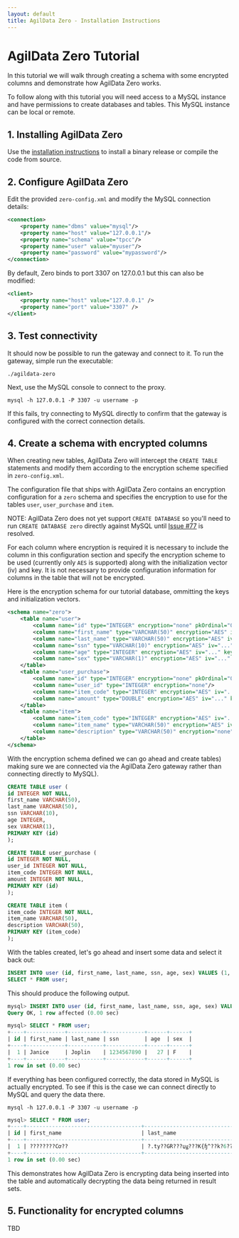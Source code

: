 ```yaml
---
layout: default
title: AgilData Zero - Installation Instructions
---
```


# AgilData Zero Tutorial

In this tutorial we will walk through creating a schema with some encrypted columns and demonstrate how AgilData Zero works.

To follow along with this tutorial you will need access to a MySQL instance and have permissions to create databases and tables. This MySQL instance can be local or remote.

## 1. Installing AgilData Zero

Use the [installation instructions](install.html) to install a binary release or compile the code from source.

## 2. Configure AgilData Zero

Edit the provided `zero-config.xml` and modify the MySQL connection details:

``` xml
<connection>
	<property name="dbms" value="mysql"/>
	<property name="host" value="127.0.0.1"/>
	<property name="schema" value="tpcc"/>
	<property name="user" value="myuser"/>
	<property name="password" value="mypassword"/>
</connection>
```

By default, Zero binds to port 3307 on 127.0.0.1 but this can also be modified:

```xml
<client>
	<property name="host" value="127.0.0.1" />
	<property name="port" value="3307" />
</client>
```

## 3. Test connectivity

It should now be possible to run the gateway and connect to it. To run the gateway, simple run the executable:

```
./agildata-zero
```

Next, use the MySQL console to connect to the proxy.

```
mysql -h 127.0.0.1 -P 3307 -u username -p 
```

If this fails, try connecting to MySQL directly to confirm that the gateway is configured with the correct connection details.

## 4. Create a schema with encrypted columns

When creating new tables, AgilData Zero will intercept the `CREATE TABLE` statements and modify them according to the encryption scheme specified in `zero-config.xml`.

The configuration file that ships with AgilData Zero contains an encryption configuration for a `zero` schema and specifies the encryption to use for the tables `user`, `user_purchase` and `item`.

NOTE: AgilData Zero does not yet support `CREATE DATABASE` so you'll need to run `CREATE DATABASE zero` directly against MySQL until [Issue #77](https://github.com/AgilData/agildata-zero/issues/77) is resolved.

For each column where encryption is required it is necessary to include the column in this configuration section and specify the encryption scheme to be used (currently only `AES` is supported) along with the initialization vector (iv) and key. It is not necessary to provide configuration information for columns in the table that will not be encrypted.

Here is the encryption schema for our tutorial database, ommitting the keys and initialization vectors.

```xml
<schema name="zero">
	<table name="user">
		<column name="id" type="INTEGER" encryption="none" pkOrdinal="0"/>
		<column name="first_name" type="VARCHAR(50)" encryption="AES" iv="..." key="..."/>
		<column name="last_name" type="VARCHAR(50)" encryption="AES" iv="..." key="..."/>
		<column name="ssn" type="VARCHAR(10)" encryption="AES" iv="..." key="..."/>
		<column name="age" type="INTEGER" encryption="AES" iv="..." key="..."/>
		<column name="sex" type="VARCHAR(1)" encryption="AES" iv="..." key="..."/>
	</table>
	<table name="user_purchase">
		<column name="id" type="INTEGER" encryption="none" pkOrdinal="0"/>	
		<column name="user_id" type="INTEGER" encryption="none"/>
		<column name="item_code" type="INTEGER" encryption="AES" iv="..." key="..."/>
		<column name="amount" type="DOUBLE" encryption="AES" iv="..." key="..."/>
	</table>
	<table name="item">
		<column name="item_code" type="INTEGER" encryption="AES" iv="..." key="..."/>
		<column name="item_name" type="VARCHAR(50)" encryption="AES" iv="..." key="..."/>
        <column name="description" type="VARCHAR(50)" encryption="none"/>
	</table>
</schema>
```

With the encryption schema defined we can go ahead and create tables) making sure we are connected via the AgilData Zero gateway rather than connecting directly to MySQL).

```sql
CREATE TABLE user (
id INTEGER NOT NULL,
first_name VARCHAR(50),
last_name VARCHAR(50),
ssn VARCHAR(10),
age INTEGER,
sex VARCHAR(1),
PRIMARY KEY (id)
);

CREATE TABLE user_purchase (
id INTEGER NOT NULL,
user_id INTEGER NOT NULL,
item_code INTEGER NOT NULL,
amount INTEGER NOT NULL,
PRIMARY KEY (id)
);

CREATE TABLE item (
item_code INTEGER NOT NULL,
item_name VARCHAR(50),
description VARCHAR(50),
PRIMARY KEY (item_code)
);
```

With the tables created, let's go ahead and insert some data and select it back out:

```sql
INSERT INTO user (id, first_name, last_name, ssn, age, sex) VALUES (1, 'Janice', 'Joplin', '1234567890', 27, 'F');
SELECT * FROM user;
```

This should produce the following output.

```sql
mysql> INSERT INTO user (id, first_name, last_name, ssn, age, sex) VALUES (1, 'Janice', 'Joplin', '1234567890', 27, 'F');
Query OK, 1 row affected (0.00 sec)

mysql> SELECT * FROM user;
+----+------------+-----------+------------+------+------+
| id | first_name | last_name | ssn        | age  | sex  |
+----+------------+-----------+------------+------+------+
|  1 | Janice     | Joplin    | 1234567890 |   27 | F    |
+----+------------+-----------+------------+------+------+
1 row in set (0.00 sec)
```

If everything has been configured correctly, the data stored in MySQL is actually encrypted. To see if this is the case we can connect directly to MySQL and query the data there.

```
mysql -h 127.0.0.1 -P 3307 -u username -p 
```

```sql
mysql> SELECT * FROM user;
+----+------------------------------------+------------------------------------+----------------------------------------+--------------------------------------+-------------------------------+
| id | first_name                         | last_name                          | ssn                                    | age                                  | sex                           |
+----+------------------------------------+------------------------------------+----------------------------------------+--------------------------------------+-------------------------------+
|  1 | ????????Cơ??                       | ?.ty??GR???џǥ???K{ɧ^??k?6????      | ?.ty??GR??!?=?-]??)?&                  | ??X                                  | ?.ty??GR??g?@T?v???ƭ?\r?o     |
+----+------------------------------------+------------------------------------+----------------------------------------+--------------------------------------+-------------------------------+
1 row in set (0.00 sec)
```

This demonstrates how AgilData Zero is encrypting data being inserted into the table and automatically decrypting the data being returned in result sets.

## 5. Functionality for encrypted columns

TBD





